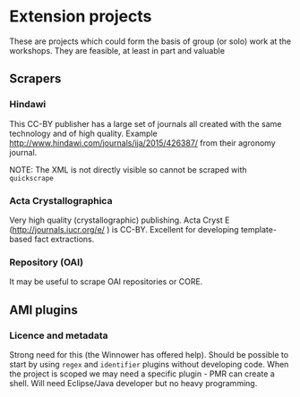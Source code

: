 # Extension projects

These are projects which could form the basis of group (or solo) work at the workshops. They are feasible, at least in part and valuable

## Scrapers

### Hindawi

This CC-BY publisher has a large set of journals all created with the same technology and of high quality. Example 
http://www.hindawi.com/journals/ija/2015/426387/ 
from their agronomy journal.

NOTE: The XML is not directly visible so cannot be scraped with `quickscrape` 

### Acta Crystallographica

Very high quality (crystallographic) publishing. Acta Cryst E (http://journals.iucr.org/e/ ) is CC-BY. 
Excellent for developing template-based fact extractions.

### Repository (OAI) 

It may be useful to scrape OAI repositories or CORE.

## AMI plugins

### Licence and metadata

Strong need for this (the Winnower has offered help). Should be possible to start by using `regex` and `identifier` plugins 
without developing code. When the project is scoped we may need a specific plugin - PMR can create a shell. Will need Eclipse/Java developer
but no heavy programming.

